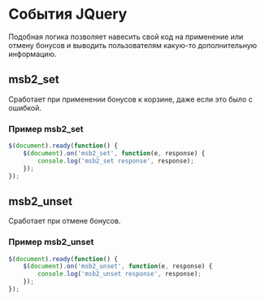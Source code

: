 # События JQuery

Подобная логика позволяет навесить свой код на применение или отмену бонусов и выводить пользователям какую-то дополнительную информацию.

## msb2_set

Сработает при применении бонусов к корзине, даже если это было с ошибкой.

### Пример msb2_set

```javascript
$(document).ready(function() {
    $(document).on('msb2_set', function(e, response) {
        console.log('msb2_set response', response);
    });
});
```

## msb2_unset

Сработает при отмене бонусов.

### Пример msb2_unset

```javascript
$(document).ready(function() {
    $(document).on('msb2_unset', function(e, response) {
        console.log('msb2_unset response', response);
    });
});
```
